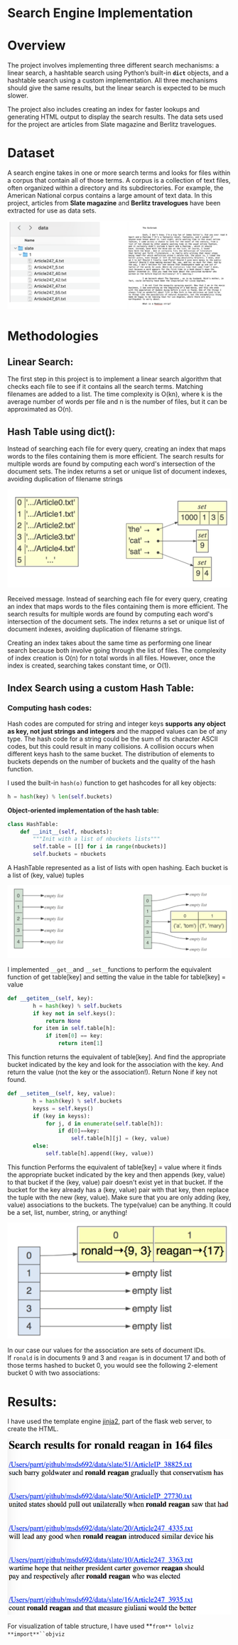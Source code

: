# Search Engine Implementation

# Overview

The project involves implementing three different search mechanisms: a linear search, a hashtable search using Python’s built-in **`dict`** objects, and a hashtable search using a custom implementation. All three mechanisms should give the same results, but the linear search is expected to be much slower.

The project also includes creating an index for faster lookups and generating HTML output to display the search results. The data sets used for the project are articles from Slate magazine and Berlitz travelogues.

# Dataset

A search engine takes in one or more search terms and looks for files within a corpus that contain all of those terms. A corpus is a collection of text files, often organized within a directory and its subdirectories. For example, the American National corpus contains a large amount of text data. In this project, articles from **Slate magazine** and **Berlitz travelogues** have been extracted for use as data sets. 

![Screen Shot 2023-04-01 at 4.52.31 PM.png](Search%20Engine%20Implementation%206e9e9f0f7f564199b65b1e2c27a0d410/Screen_Shot_2023-04-01_at_4.52.31_PM.png)

# Methodologies

## Linear Search:

The first step in this project is to implement a linear search algorithm that checks each file to see if it contains all the search terms. Matching filenames are added to a list. The time complexity is O(kn), where k is the average number of words per file and n is the number of files, but it can be approximated as O(n).

## Hash Table using dict():

Instead of searching each file for every query, creating an index that maps words to the files containing them is more efficient. The search results for multiple words are found by computing each word's intersection of the document sets. The index returns a set or unique list of document indexes, avoiding duplication of filename strings

![Screen Shot 2023-04-01 at 4.53.22 PM.png](Search%20Engine%20Implementation%206e9e9f0f7f564199b65b1e2c27a0d410/Screen_Shot_2023-04-01_at_4.53.22_PM.png)

Received message. Instead of searching each file for every query, creating an index that maps words to the files containing them is more efficient. The search results for multiple words are found by computing each word's intersection of the document sets. The index returns a set or unique list of document indexes, avoiding duplication of filename strings.

Creating an index takes about the same time as performing one linear search because both involve going through the list of files. The complexity of index creation is O(n) for n total words in all files. However, once the index is created, searching takes constant time, or O(1).

## Index Search using a custom Hash Table:

### Computing hash codes:

Hash codes are computed for string and integer keys **supports any object as key, not just strings and integers** and the mapped values can be of any type. The hash code for a string could be the sum of its character ASCII codes, but this could result in many collisions. A collision occurs when different keys hash to the same bucket. The distribution of elements to buckets depends on the number of buckets and the quality of the hash function. 

I used the built-in `hash(o)` function to get hashcodes for all key objects:

```python
h = hash(key) % len(self.buckets)
```

**Object-oriented implementation of the hash table:**

```python
class HashTable:
    def __init__(self, nbuckets):
        """Init with a list of nbuckets lists"""
        self.table = [[] for i in range(nbuckets)]
        self.buckets = nbuckets
```

A HashTable represented as a list of lists with open hashing.
Each bucket is a list of (key, value) tuples

![Screen Shot 2023-04-01 at 4.58.04 PM.png](Search%20Engine%20Implementation%206e9e9f0f7f564199b65b1e2c27a0d410/Screen_Shot_2023-04-01_at_4.58.04_PM.png)

I implemented `__get__`and `__set__`functions to perform the equivalent function of get table[key] and setting the value in the table for table[key] = value

```python
def __getitem__(self, key):
        h = hash(key) % self.buckets
        if key not in self.keys():
            return None
        for item in self.table[h]:
            if item[0] == key:
                return item[1]
```

This function returns the equivalent of table[key]. And find the appropriate bucket indicated by the key and look for the association with the key. And return the value (not the key or
the association!). Return None if key not found.

```python
def __setitem__(self, key, value):
        h = hash(key) % self.buckets
        keyss = self.keys()
        if (key in keyss):
            for j, d in enumerate(self.table[h]):
                if d[0]==key:
                    self.table[h][j] = (key, value)
        else:
            self.table[h].append((key, value))
```

 This function Performs the equivalent of table[key] = value where it finds the appropriate bucket indicated by the key and then appends (key, value) to that bucket if the (key, value) pair doesn't exist yet in that bucket. If the bucket for the key already has a (key, value) pair with that key, then replace the tuple with the new (key, value). Make sure that you are only adding (key, value) associations to the buckets. The type(value) can be anything. It could be a set, list, number, string, or anything!

![Screen Shot 2023-04-01 at 2.35.55 PM.png](Search%20Engine%20Implementation%206e9e9f0f7f564199b65b1e2c27a0d410/Screen_Shot_2023-04-01_at_2.35.55_PM.png)

In our case our values for the association are sets of document IDs. If `ronald` is in documents 9 and 3 and `reagan` is in document 17 and both of those terms hashed to bucket 0, you would see the following 2-element bucket 0 with two associations:

# Results:

I have used the template engine [jinja2](http://jinja.pocoo.org/docs/2.9/), part of the flask web server, to create the HTML.

![Untitled](Search%20Engine%20Implementation%206e9e9f0f7f564199b65b1e2c27a0d410/Untitled.png)

For visualization of table structure, I have used **`from** lolviz **import**``objviz`